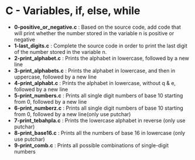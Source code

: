 <h1>C - Variables, if, else, while</h1>
<ul>
<li><strong>0-positive_or_negative.c</strong> : Based on the source code, add code that will print whether the number stored in the variable n is positive or negative</li>
<li><strong>1-last_digits.c</strong> : Complete the source code in order to print the last digit of the number stored in the variable n.</li>
<li><strong>2-print_alphabet.c</strong> : Prints the alphabet in lowercase, followed by a new line</li>
<li><strong>3-print_alphabets.c</strong> : Prints the alphabet in lowercase, and then in uppercase, followed by a new line</li>
<li><strong>4-print_alphabt.c</strong> : Prints the alphabet in lowercase, without q & e, followed by a new line</li>
<li><strong>5-print_numbers.c</strong> : Prints all single digit numbers of base 10 starting from 0, followed by a new line</li>
<li><strong>6-print_numberz.c</strong> : Prints all single digit numbers of base 10 starting from 0, followed by a new line(only use putchar)</li>
<li><strong>7-print_tebahpla.c</strong> : Prints the lowercase alphabet in reverse (only use putchar)</li>
<li><strong>8-print_base16.c</strong> : Prints all the numbers of base 16 in lowercase (only use putchar)</li>
<li><strong>9-print_comb.c</strong> : Prints all possible combinations of single-digit numbers</li>
</ul>
